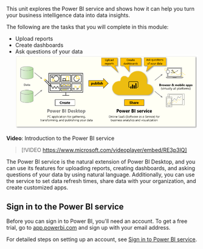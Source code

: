 This unit explores the Power BI service and shows how it can help you turn your business intelligence data into data insights.

The following are the tasks that you will complete in this module:
- Upload reports
- Create dashboards
- Ask questions of your data
![Conceptual graphic of the tasks covered in this module.](../media/01-power-bi-desktop-overview.png)

**Video**: Introduction to the Power BI service
> [!VIDEO https://www.microsoft.com/videoplayer/embed/RE3p3lQ]

The Power BI service is the natural extension of Power BI Desktop, and you can use its features for uploading reports, creating dashboards, and asking questions of your data by using natural language. Additionally, you can use the service to set data refresh times, share data with your organization, and create customized apps.

## Sign in to the Power BI service
Before you can sign in to Power BI, you'll need an account. To get a free trial, go to [app.powerbi.com](http://app.powerbi.com) and sign up with your email address. 

For detailed steps on setting up an account, see [Sign in to Power BI service](https://docs.microsoft.com/power-bi/consumer/end-user-sign-in/?azure-portal=true).
